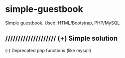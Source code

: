# simple-guestbook
Simple guestbook. 
Used: HTML/Bootstrap, PHP/MySQL

////////////////////
(+) Simple solution 
-----------------------------------
(-) Deprecated php functions (like mysqli)

